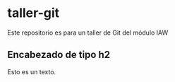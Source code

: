 # taller-git

Este repositorio es para un taller de Git del módulo IAW

## Encabezado de tipo h2

Esto es un texto.